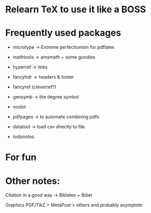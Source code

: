 # Relearn TeX to use it like a BOSS

# Frequently used packages

+ microtype -> Extreme perfectionism for pdflatex
+ mathtools -> amsmath + some goodies
+ hyperref -> links
+ fancyhdr -> headers & footer
+ fancyref (cleverref?)
+ gensymb -> the degree symbol
+ xcolor 

+ pdfpages -> to automate combining pdfs
+ datatool -> load csv directly to file
+ todonotes
# For fun

# Other notes:

Citation in a good way -> Biblatex + Biber

Graphics PGF/TikZ > MetaPost > others  and probably asymptote
